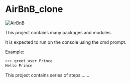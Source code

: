 # AirBnB_clone

![AirBnB](https://s3.amazonaws.com/alx-intranet.hbtn.io/uploads/medias/2018/6/65f4a1dd9c51265f49d0.png?X-Amz-Algorithm=AWS4-HMAC-SHA256&X-Amz-Credential=AKIARDDGGGOUSBVO6H7D%2F20231009%2Fus-east-1%2Fs3%2Faws4_request&X-Amz-Date=20231009T230019Z&X-Amz-Expires=86400&X-Amz-SignedHeaders=host&X-Amz-Signature=1604a2b621c0a82256c702097cbf919643252711d8dcc71b6698e3b6de3b5588)

<p>This project contains many packages and modules.</p>
It is expected to run on the console using the cmd prompt.
<p>Example:</p>

```python
>>> greet_user Prince
Hello Prince
```
This project contains series of steps.......